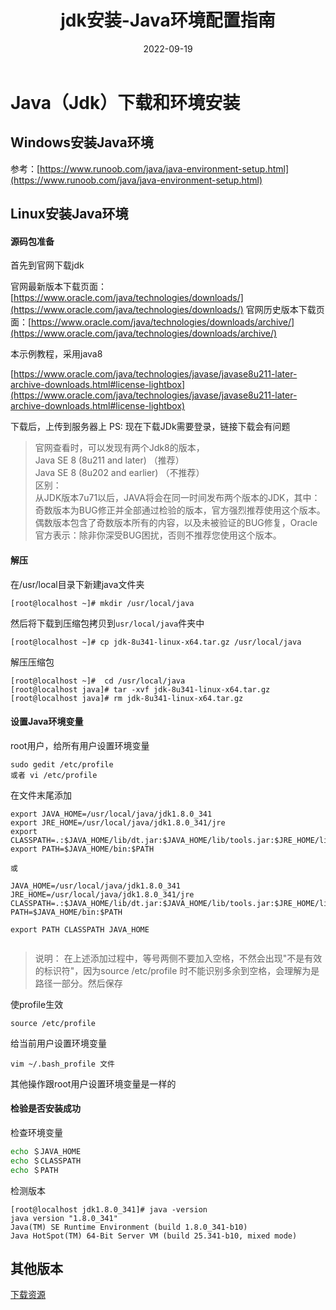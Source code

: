 ﻿---
title: jdk安装-Java环境配置指南
category:
  - Linux
  - 软件安装与包管理
tag:
  - jdk
  - java
  - 环境配置
date: 2022-09-19

---

# Java（Jdk）下载和环境安装

## Windows安装Java环境

参考：[https://www.runoob.com/java/java-environment-setup.html](https://www.runoob.com/java/java-environment-setup.html)


## Linux安装Java环境

#### 源码包准备

首先到官网下载jdk

官网最新版本下载页面：[https://www.oracle.com/java/technologies/downloads/](https://www.oracle.com/java/technologies/downloads/)
官网历史版本下载页面：[https://www.oracle.com/java/technologies/downloads/archive/](https://www.oracle.com/java/technologies/downloads/archive/)

本示例教程，采用java8

[https://www.oracle.com/java/technologies/javase/javase8u211-later-archive-downloads.html#license-lightbox](https://www.oracle.com/java/technologies/javase/javase8u211-later-archive-downloads.html#license-lightbox)


[](../_resources/jdk/38fc9fbe075a3086638b28b7cadd0d6e.png)

下载后，上传到服务器上  PS: 现在下载JDk需要登录，链接下载会有问题

>官网查看时，可以发现有两个Jdk8的版本，  
Java SE 8 (8u211 and later) （推荐）  
Java SE 8 (8u202 and earlier) （不推荐）  
区别：  
从JDK版本7u71以后，JAVA将会在同一时间发布两个版本的JDK，其中：奇数版本为BUG修正并全部通过检验的版本，官方强烈推荐使用这个版本。偶数版本包含了奇数版本所有的内容，以及未被验证的BUG修复，Oracle官方表示：除非你深受BUG困扰，否则不推荐您使用这个版本。

#### 解压

在/usr/local目录下新建java文件夹

```
[root@localhost ~]# mkdir /usr/local/java
```
然后将下载到压缩包拷贝到`usr/local/java`件夹中

```
[root@localhost ~]# cp jdk-8u341-linux-x64.tar.gz /usr/local/java
```

解压压缩包

```
[root@localhost ~]#  cd /usr/local/java
[root@localhost java]# tar -xvf jdk-8u341-linux-x64.tar.gz
[root@localhost java]# rm jdk-8u341-linux-x64.tar.gz
```

#### 设置Java环境变量

root用户，给所有用户设置环境变量

```
sudo gedit /etc/profile
或者 vi /etc/profile
```
在文件末尾添加

```
export JAVA_HOME=/usr/local/java/jdk1.8.0_341
export JRE_HOME=/usr/local/java/jdk1.8.0_341/jre
export CLASSPATH=.:$JAVA_HOME/lib/dt.jar:$JAVA_HOME/lib/tools.jar:$JRE_HOME/lib:$CLASSPATH
export PATH=$JAVA_HOME/bin:$PATH

或

JAVA_HOME=/usr/local/java/jdk1.8.0_341
JRE_HOME=/usr/local/java/jdk1.8.0_341/jre
CLASSPATH=.:$JAVA_HOME/lib/dt.jar:$JAVA_HOME/lib/tools.jar:$JRE_HOME/lib:$CLASSPATH
PATH=$JAVA_HOME/bin:$PATH

export PATH CLASSPATH JAVA_HOME


```
> 说明： 在上述添加过程中，等号两侧不要加入空格，不然会出现"不是有效的标识符"，因为source /etc/profile 时不能识别多余到空格，会理解为是路径一部分。然后保存

使profile生效
```
source /etc/profile
```

给当前用户设置环境变量

```
vim ~/.bash_profile 文件
```

其他操作跟root用户设置环境变量是一样的

#### 检验是否安装成功

检查环境变量

```bash
echo ＄JAVA_HOME
echo ＄CLASSPATH
echo ＄PATH
```

检测版本

```
[root@localhost jdk1.8.0_341]# java -version
java version "1.8.0_341"
Java(TM) SE Runtime Environment (build 1.8.0_341-b10)
Java HotSpot(TM) 64-Bit Server VM (build 25.341-b10, mixed mode)
```


## 其他版本


[下载资源](https://www.oracle.com/java/technologies/downloads/archive/)




















